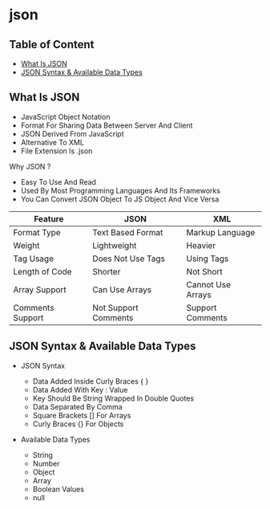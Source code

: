 # json


## Table of Content
- [What Is JSON](#what-is-json) 
- [JSON Syntax & Available Data Types](#json-syntax--available-data-types) 
 
## What Is JSON
  - JavaScript Object Notation
  - Format For Sharing Data Between Server And Client
  - JSON Derived From JavaScript
  - Alternative To XML
  - File Extension Is .json

  Why JSON ?
  - Easy To Use And Read
  - Used By Most Programming Languages And Its Frameworks
  - You Can Convert JSON Object To JS Object And Vice Versa


| Feature               | JSON                  | XML                   |
| --------------------- | --------------------- | --------------------- |
| Format Type           | Text Based Format     | Markup Language       |
| Weight                | Lightweight           | Heavier               |
| Tag Usage             | Does Not Use Tags     | Using Tags            |
| Length of Code        | Shorter               | Not Short             |
| Array Support         | Can Use Arrays        | Cannot Use Arrays     |
| Comments Support      | Not Support Comments  | Support Comments      |


## JSON Syntax & Available Data Types
  - JSON Syntax
    - Data Added Inside Curly Braces {  }
    - Data Added With Key : Value
    - Key Should Be String Wrapped In Double Quotes
    - Data Separated By Comma
    - Square Brackets [] For Arrays
    - Curly Braces {} For Objects

  - Available Data Types
    - String
    - Number
    - Object
    - Array
    - Boolean Values
    - null


